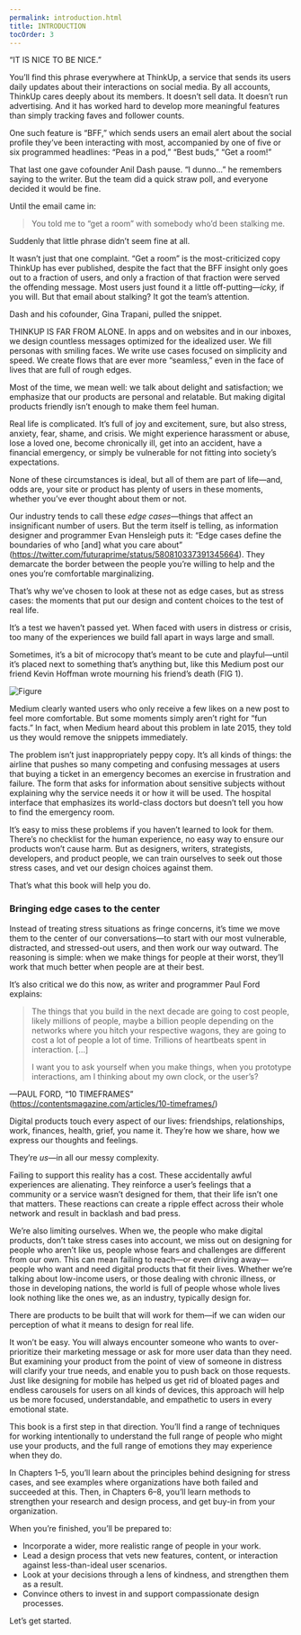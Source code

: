 ```yaml
---
permalink: introduction.html
title: INTRODUCTION
tocOrder: 3
---
```

“IT IS NICE TO BE NICE.”

You’ll find this phrase everywhere at ThinkUp, a service that sends its users daily updates about their interactions on social media. By all accounts, ThinkUp cares deeply about its members. It doesn’t sell data. It doesn’t run advertising. And it has worked hard to develop more meaningful features than simply tracking faves and follower counts.

One such feature is “BFF,” which sends users an email alert about the social profile they’ve been interacting with most, accompanied by one of five or six programmed headlines: “Peas in a pod,” “Best buds,” “Get a room!”

That last one gave cofounder Anil Dash pause. “I dunno…” he remembers saying to the writer. But the team did a quick straw poll, and everyone decided it would be fine.

Until the email came in:

> You told me to “get a room” with somebody who’d been stalking me.

Suddenly that little phrase didn’t seem fine at all.

It wasn’t just that one complaint. “Get a room” is the most-criticized copy ThinkUp has ever published, despite the fact that the BFF insight only goes out to a fraction of users, and only a fraction of that fraction were served the offending message. Most users just found it a little off-putting—*icky,* if you will. But that email about stalking? It got the team’s attention.

Dash and his cofounder, Gina Trapani, pulled the snippet.

THINKUP IS FAR FROM ALONE. In apps and on websites and in our inboxes, we design countless messages optimized for the idealized user. We fill personas with smiling faces. We write use cases focused on simplicity and speed. We create flows that are ever more “seamless,” even in the face of lives that are full of rough edges.

Most of the time, we mean well: we talk about delight and satisfaction; we emphasize that our products are personal and relatable. But making digital products friendly isn’t enough to make them feel human.

Real life is complicated. It’s full of joy and excitement, sure, but also stress, anxiety, fear, shame, and crisis. We might experience harassment or abuse, lose a loved one, become chronically ill, get into an accident, have a financial emergency, or simply be vulnerable for not fitting into society’s expectations.

None of these circumstances is ideal, but all of them are part of life—and, odds are, your site or product has plenty of users in these moments, whether you’ve ever thought about them or not.

Our industry tends to call these *edge cases*—things that affect an insignificant number of users. But the term itself is telling, as information designer and programmer Evan Hensleigh puts it: “Edge cases define the boundaries of who \[and] what you care about” (<https://twitter.com/futuraprime/status/580810337391345664>). They demarcate the border between the people you’re willing to help and the ones you’re comfortable marginalizing.

That’s why we’ve chosen to look at these not as edge cases, but as stress cases: the moments that put our design and content choices to the test of real life.

It’s a test we haven’t passed yet. When faced with users in distress or crisis, too many of the experiences we build fall apart in ways large and small.

Sometimes, it’s a bit of microcopy that’s meant to be cute and playful—until it’s placed next to something that’s anything but, like this Medium post our friend Kevin Hoffman wrote mourning his friend’s death (FIG 1).

![Figure](/image/Fig0-1_Medium.png "FIG 1: Rather than feeling playful, Medium’s “fun fact” is jarring when juxtaposed with a post about a friend’s death.")

Medium clearly wanted users who only receive a few likes on a new post to feel more comfortable. But some moments simply aren’t right for “fun facts.” In fact, when Medium heard about this problem in late 2015, they told us they would remove the snippets immediately.

The problem isn’t just inappropriately peppy copy. It’s all kinds of things: the airline that pushes so many competing and confusing messages at users that buying a ticket in an emergency becomes an exercise in frustration and failure. The form that asks for information about sensitive subjects without explaining why the service needs it or how it will be used. The hospital interface that emphasizes its world-class doctors but doesn’t tell you how to find the emergency room.

It’s easy to miss these problems if you haven’t learned to look for them. There’s no checklist for the human experience, no easy way to ensure our products won’t cause harm. But as designers, writers, strategists, developers, and product people, we can train ourselves to seek out those stress cases, and vet our design choices against them.

That’s what this book will help you do.

### Bringing edge cases to the center

Instead of treating stress situations as fringe concerns, it’s time we move them to the center of our conversations—to start with our most vulnerable, distracted, and stressed-out users, and then work our way outward. The reasoning is simple: when we make things for people at their worst, they’ll work that much better when people are at their best.

It’s also critical we do this now, as writer and programmer Paul Ford explains:

> The things that you build in the next decade are going to cost people, likely millions of people, maybe a billion people depending on the networks where you hitch your respective wagons, they are going to cost a lot of people a lot of time. Trillions of heartbeats spent in interaction. \[…]
>
> I want you to ask yourself when you make things, when you prototype interactions, am I thinking about my own clock, or the user’s?

—PAUL FORD, “10 TIMEFRAMES” (<https://contentsmagazine.com/articles/10-timeframes/>)

Digital products touch every aspect of our lives: friendships, relationships, work, finances, health, grief, you name it. They’re how we share, how we express our thoughts and feelings.

They’re *us*—in all our messy complexity.

Failing to support this reality has a cost. These accidentally awful experiences are alienating. They reinforce a user’s feelings that a community or a service wasn’t designed for them, that their life isn’t one that matters. These reactions can create a ripple effect across their whole network and result in backlash and bad press.

We’re also limiting ourselves. When we, the people who make digital products, don’t take stress cases into account, we miss out on designing for people who aren’t like us, people whose fears and challenges are different from our own. This can mean failing to reach—or even driving away—people who want and need digital products that fit their lives. Whether we’re talking about low-income users, or those dealing with chronic illness, or those in developing nations, the world is full of people whose whole lives look nothing like the ones we, as an industry, typically design for.

There are products to be built that will work for them—if we can widen our perception of what it means to design for real life.

It won’t be easy. You will always encounter someone who wants to over-prioritize their marketing message or ask for more user data than they need. But examining your product from the point of view of someone in distress will clarify your true needs, and enable you to push back on those requests. Just like designing for mobile has helped us get rid of bloated pages and endless carousels for users on all kinds of devices, this approach will help us be more focused, understandable, and empathetic to users in every emotional state.

This book is a first step in that direction. You’ll find a range of techniques for working intentionally to understand the full range of people who might use your products, and the full range of emotions they may experience when they do.

In Chapters 1–5, you’ll learn about the principles behind designing for stress cases, and see examples where organizations have both failed and succeeded at this. Then, in Chapters 6–8, you’ll learn methods to strengthen your research and design process, and get buy-in from your organization.

When you’re finished, you’ll be prepared to:

* Incorporate a wider, more realistic range of people in your work.
* Lead a design process that vets new features, content, or interaction against less-than-ideal user scenarios.
* Look at your decisions through a lens of kindness, and strengthen them as a result.
* Convince others to invest in and support compassionate design processes.

Let’s get started.
